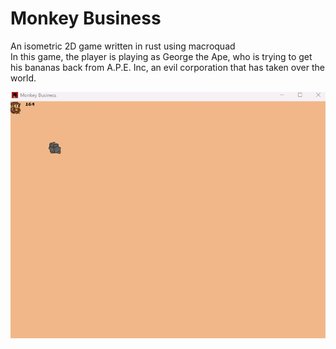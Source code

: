 # Monkey Business
An isometric 2D game written in rust using macroquad  
In this game, the player is playing as George the Ape, who is trying to get his bananas back from A.P.E. Inc, an evil corporation that has taken over the world.  

![Gameplay Gif](/assets/GameplayFootage/Animation2.gif "Basic Implementation")